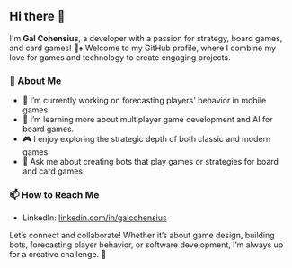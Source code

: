 ## Hi there 👋

I'm **Gal Cohensius**, a developer with a passion for strategy, board games, and card games! 🎲♠️ Welcome to my GitHub profile, where I combine my love for games and technology to create engaging projects.

### 🌟 About Me
- 🔭 I’m currently working on forecasting players' behavior in mobile games.
- 🌱 I’m learning more about multiplayer game development and AI for board games.
- 🎮 I enjoy exploring the strategic depth of both classic and modern games.
- 💬 Ask me about creating bots that play games or strategies for board and card games.

### 📫 How to Reach Me
- LinkedIn: [linkedin.com/in/galcohensius](https://www.linkedin.com/in/galcohensius/)  

Let’s connect and collaborate! Whether it’s about game design, building bots, forecasting player behavior, or software development, I’m always up for a creative challenge. 🙌
